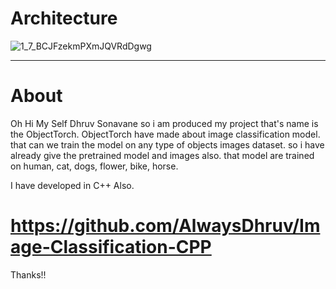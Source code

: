 Architecture
=========
![1_7_BCJFzekmPXmJQVRdDgwg](https://github.com/user-attachments/assets/f9ac7351-7472-4ea7-89ae-ab69868457a7)
*************
About
=========
Oh Hi My Self Dhruv Sonavane so i am produced my project that's name is the ObjectTorch. ObjectTorch have made about image classification model. that can we train the model on any type of objects images dataset. so i have already give the pretrained model and images also. that model are trained on human, cat, dogs, flower, bike, horse.

I have developed in C++ Also.

https://github.com/AlwaysDhruv/Image-Classification-CPP
=========

Thanks!!

